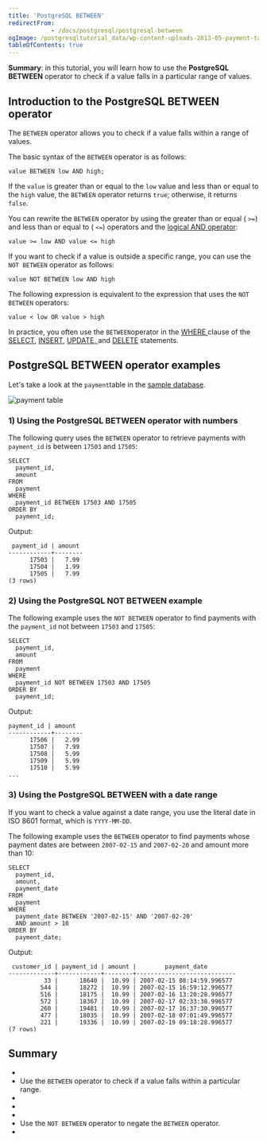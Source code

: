 ```yaml
---
title: 'PostgreSQL BETWEEN'
redirectFrom: 
            - /docs/postgresql/postgresql-between
ogImage: /postgresqltutorial_data/wp-content-uploads-2013-05-payment-table.png
tableOfContents: true
---
```



**Summary**: in this tutorial, you will learn how to use the **PostgreSQL BETWEEN** operator to check if a value falls in a particular range of values.





## Introduction to the PostgreSQL BETWEEN operator





The `BETWEEN` operator allows you to check if a value falls within a range of values.





The basic syntax of the `BETWEEN` operator is as follows:





```
value BETWEEN low AND high;
```





If the `value` is greater than or equal to the `low` value and less than or equal to the `high` value, the `BETWEEN` operator returns `true`; otherwise, it returns `false`.





You can rewrite the `BETWEEN` operator by using the greater than or equal ( `>=`) and less than or equal to ( `<=`) operators and the [logical AND operator](/docs/postgresql/postgresql-and):





```
value >= low AND value <= high
```





If you want to check if a value is outside a specific range, you can use the `NOT BETWEEN` operator as follows:





```
value NOT BETWEEN low AND high
```





The following expression is equivalent to the expression that uses the `NOT BETWEEN` operators:





```
value < low OR value > high
```





In practice, you often use the `BETWEEN`operator in the [WHERE ](/docs/postgresql/postgresql-where/ "PostgreSQL WHERE")clause of the [SELECT](https://www.postgresqltutorial.com/postgresql-tutorial/postgresql-select/ "PostgreSQL SELECT"), [INSERT](https://www.postgresqltutorial.com/postgresql-tutorial/postgresql-insert/), [UPDATE, ](https://www.postgresqltutorial.com/postgresql-tutorial/postgresql-update/)and [DELETE](https://www.postgresqltutorial.com/postgresql-tutorial/postgresql-delete) statements.





## PostgreSQL BETWEEN operator examples





Let's take a look at the `payment`table in the [sample database](https://www.postgresqltutorial.com/postgresql-getting-started/postgresql-sample-database/ "PostgreSQL Sample Database").





![payment table](/postgresqltutorial_data/wp-content-uploads-2013-05-payment-table.png)





### 1) Using the PostgreSQL BETWEEN operator with numbers





The following query uses the `BETWEEN` operator to retrieve payments with `payment_id` is between `17503` and `17505`:





```
SELECT
  payment_id,
  amount
FROM
  payment
WHERE
  payment_id BETWEEN 17503 AND 17505
ORDER BY
  payment_id;
```





Output:





```
 payment_id | amount
------------+--------
      17503 |   7.99
      17504 |   1.99
      17505 |   7.99
(3 rows)
```





### 2) Using the PostgreSQL NOT BETWEEN example





The following example uses the `NOT BETWEEN` operator to find payments with the `payment_id` not between `17503` and `17505`:





```
SELECT
  payment_id,
  amount
FROM
  payment
WHERE
  payment_id NOT BETWEEN 17503 AND 17505
ORDER BY
  payment_id;
```





Output:





```
payment_id | amount
------------+--------
      17506 |   2.99
      17507 |   7.99
      17508 |   5.99
      17509 |   5.99
      17510 |   5.99
...
```





### 3) Using the PostgreSQL BETWEEN with a date range





If you want to check a value against a date range, you use the literal date in ISO 8601 format, which is `YYYY-MM-DD`.





The following example uses the `BETWEEN` operator to find payments whose payment dates are between `2007-02-15` and `2007-02-20` and amount more than 10:





```
SELECT
  payment_id,
  amount,
  payment_date
FROM
  payment
WHERE
  payment_date BETWEEN '2007-02-15' AND '2007-02-20'
  AND amount > 10
ORDER BY
  payment_date;
```





Output:





```
 customer_id | payment_id | amount |        payment_date
-------------+------------+--------+----------------------------
          33 |      18640 |  10.99 | 2007-02-15 08:14:59.996577
         544 |      18272 |  10.99 | 2007-02-15 16:59:12.996577
         516 |      18175 |  10.99 | 2007-02-16 13:20:28.996577
         572 |      18367 |  10.99 | 2007-02-17 02:33:38.996577
         260 |      19481 |  10.99 | 2007-02-17 16:37:30.996577
         477 |      18035 |  10.99 | 2007-02-18 07:01:49.996577
         221 |      19336 |  10.99 | 2007-02-19 09:18:28.996577
(7 rows)
```





## Summary





- 
- Use the `BETWEEN` operator to check if a value falls within a particular range.
- 
-
- 
- Use the `NOT BETWEEN` operator to negate the `BETWEEN` operator.
- 


